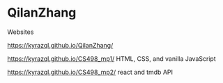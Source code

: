 # QilanZhang
Websites

https://kyrazql.github.io/QilanZhang/

https://kyrazql.github.io/CS498_mp1/
HTML, CSS, and vanilla JavaScript

https://kyrazql.github.io/CS498_mp2/
react and tmdb API
